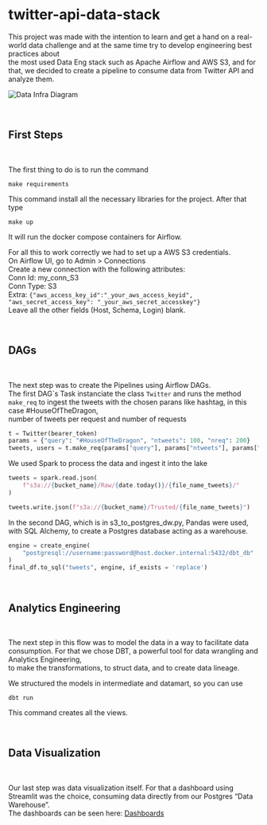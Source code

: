 # twitter-api-data-stack

This project was made with the intention to learn and get a hand on a real-world data challenge and at the same time try to develop engineering best practices about  
the most used Data Eng stack such as Apache Airflow and AWS S3, and for that, we decided to create a pipeline to consume data from Twitter API and analyze them.

![Data Infra Diagram](https://cdn.discordapp.com/attachments/1023624440350785706/1040030229533569074/Diagrama_sem_nome.drawio.png)

<br />

## First Steps
<br />

The first thing to do is to run the command
```  
make requirements  
``` 
This command install all the necessary libraries for the project.
After that type
```
make up
```
It will run the docker compose containers for Airflow.

For all this to work correctly we had to set up a AWS S3 credentials.  
On Airflow UI, go to Admin > Connections  
Create a new connection with the following attributes:  
Conn Id: my_conn_S3  
Conn Type: S3  
Extra: `{"aws_access_key_id":"_your_aws_access_keyid", "aws_secret_access_key": "_your_aws_secret_accesskey"}`  
Leave all the other fields (Host, Schema, Login) blank.

<br />

## DAGs
<br />

The next step was to create the Pipelines using Airflow DAGs.  
The first DAG\`s Task instanciate the class `Twitter` and runs the method `make_req` to ingest the tweets with the chosen parans like hashtag, in this case #HouseOfTheDragon,  
number of tweets per request and number of requests
``` Python
t = Twitter(bearer_token)
params = {"query": "#HouseOfTheDragon", "ntweets": 100, "nreq": 200}
tweets, users = t.make_req(params["query"], params["ntweets"], params["nreq"])
```

We used Spark to process the data and ingest it into the lake
``` Python
tweets = spark.read.json(
    f"s3a://{bucket_name}/Raw/{date.today()}/{file_name_tweets}/"
)

tweets.write.json(f"s3a://{bucket_name}/Trusted/{file_name_tweets}")
```

In the second DAG, which is in s3_to_postgres_dw.py, Pandas were used, with SQL Alchemy, to create a Postgres database acting as a warehouse.
``` Python
engine = create_engine(
    "postgresql://username:password@host.docker.internal:5432/dbt_db"
)
final_df.to_sql("tweets", engine, if_exists = 'replace')
```

<br />

## Analytics Engineering
<br />

The next step in this flow was to model the data in a way to facilitate data consumption. For that we chose DBT, a powerful tool for data wrangling and Analytics Engineering,  
to make the transformations, to struct data, and to create data lineage.

We structured the models in intermediate and datamart, so you can use
```
dbt run
```
This command creates all the views.

<br />

## Data Visualization
<br />

Our last step was data visualization itself. For that a dashboard using Streamlit was the choice, consuming data directly from our Postgres “Data Warehouse”.  
The dashboards can be seen here: [Dashboards](https://github.com/NicholasBaraldi/hotd-tweets-analysis)